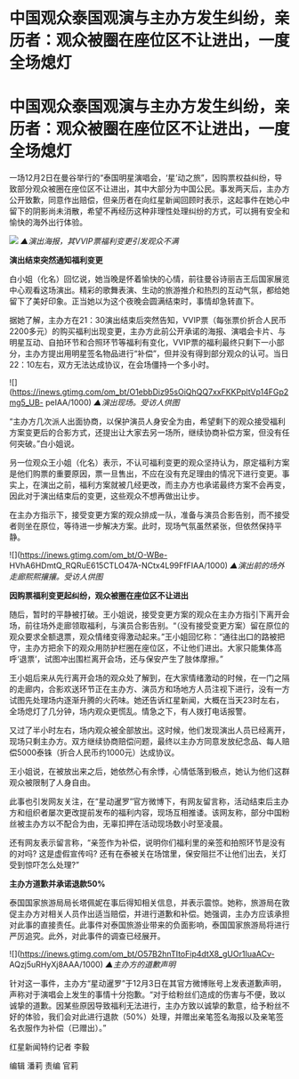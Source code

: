 # 中国观众泰国观演与主办方发生纠纷，亲历者：观众被圈在座位区不让进出，一度全场熄灯

# 中国观众泰国观演与主办方发生纠纷，亲历者：观众被圈在座位区不让进出，一度全场熄灯

一场12月2日在曼谷举行的“泰国明星演唱会，‘星’动之旅”，因购票权益纠纷，导致部分观众被圈在座位区不让进出，其中大部分为中国公民。事发两天后，主办方公开致歉，同意作出赔偿，但亲历者在向红星新闻回顾时表示，这起事件在她心中留下的阴影尚未消散，希望不再经历这种非理性处理纠纷的方式，可以拥有安全和愉快的海外出行体验。

![](https://inews.gtimg.com/om_bt/OlgQ0EOeYvg8Rbc9hSbQkMVBmsliYmu0rzmdJhWecCNpMAA/1000)
_▲演出海报，其VVIP票福利变更引发观众不满_

**演出结束突然通知福利变更**

白小姐（化名）回忆说，她当晚是怀着愉快的心情，前往曼谷诗丽吉王后国家展览中心观看这场演出。精彩的歌舞表演、生动的旅游推介和热烈的互动气氛，都给她留下了美好印象。正当她以为这个夜晚会圆满结束时，事情却急转直下。

据她了解，主办方在21：30演出结束后突然告知，VVIP票（每张票价折合人民币2200多元）的购买福利出现变更，主办方此前公开承诺的海报、演唱会卡片、与明星互动、自拍环节和合照环节等福利有变化，VVIP票的福利最终只剩下一小部分，主办方提出用明星签名物品进行“补偿”，但并没有得到部分观众的认可。当日22：10左右，双方无法达成协议，在会场僵持一个多小时。

![](https://inews.gtimg.com/om_bt/O1ebbDiz95sOiQhQQ7xxFKKPpltVp14FGp2mg5_UB-
peIAA/1000) _▲演出现场。受访人供图_

“主办方几次派人出面协商，以保护演员人身安全为由，希望剩下的观众接受福利方案变更后的合影方式，还提出让大家去另一场所，继续协商补偿方案，但没有任何突破。”白小姐说。

叧一位观众王小姐（化名）表示，不认可福利变更的观众坚持认为，原定福利方案是他们购票的重要原因，票一旦售出，不应在没有充足理由的情况下进行变更。事实上，在演出之前，福利方案就被几经更改，而主办方也承诺最终方案不会再变，因此对于演出结束后的变更，这些观众不想再做出让步。

在主办方指示下，接受变更方案的观众排成一队，准备与演员合影告别，而不接受者则坐在原位，等待进一步解决方案。此时，现场气氛虽然紧张，但依然保持平静。

![](https://inews.gtimg.com/om_bt/O-WBe-
HVhA6HDmtQ_RQRuE615CTLO47A-NCtx4L99FfFIAA/1000) _▲演出前的场外走廊熙熙攘攘。受访人供图_

**因购票福利变更起纠纷，观众被圈在座位区不让进出**

随后，暂时的平静被打破。王小姐说，接受变更方案的观众在主办方指引下离开会场，前往场外走廊领取福利，与演员合影告别。“（没有接受变更方案）留在原位的观众要求全额退票，观众情绪变得激动起来。”王小姐回忆称：“通往出口的路被把守，主办方把余下的观众用防护栏圈在座位区，不让他们进出。大家只能集体高呼‘退票’，试图冲出围栏离开会场，还与保安产生了肢体摩擦。”

王小姐后来从先行离开会场的观众处了解到，在大家情绪激动的时候，在一门之隔的走廊内，合影欢送环节正在主办方、演员方和场地方人员注视下进行，没有一方试图先处理场内逐渐升腾的火药味。她还告诉红星新闻，大概在当天23时左右，全场熄灯了几分钟，场内观众更慌乱。情急之下，有人拨打电话报警。

又过了半小时左右，场内观众被全部放出。这时候，他们发现演出人员已经离开，现场只剩主办方。双方继续协商赔偿问题，最终以主办方同意发放纪念品、每人赔偿5000泰铢（折合人民币约1000元）达成协议。

王小姐说，在被放出来之后，她依然心有余悸，心情低落到极点，她认为他们这群观众被限制了人身自由。

此事也引发网友关注，在“星动暹罗”官方微博下，有网友留言称，活动结束后主办方和组织者屡次更改提前发布的福利内容，现场互相推诿。该网友称，部分中国粉丝被主办方以不配合为由，无辜扣押在活动现场数小时至凌晨。

还有网友表示留言称，“亲签作为补偿，说明你们福利里的亲签和拍照环节是没有的对吗? 这是虚假宣传吗?
还有在泰被关在场馆里，保安阻拦不让他们出去，关灯受到惊吓怎么处理?”

**主办方道歉并承诺退款50%**

泰国国家旅游局局长塔佩妮在事后得知相关信息，并表示震惊。她称，旅游局在敦促主办方对相关人员作出适当赔偿，并进行道歉和补偿。她强调，主办方应该承担对此事的直接责任。此事件对泰国旅游业带来的负面影响，泰国国家旅游局将进行严厉追究。此外，对此事件的调查已经展开。

![](https://inews.gtimg.com/om_bt/O57B2hnTItoFip4dtX8_gUOr1IuaACv-
AQzj5uRHyXj8AAA/1000) _▲主办方的道歉声明_

针对这一事件，主办方“星动暹罗”于12月3日在其官方微博账号上发表道歉声明，声称对于演唱会上发生的事情十分抱歉。“对于给粉丝们造成的伤害与不便，致以诚挚的道歉。因某些原因导致福利无法进行，主办方致以诚挚的歉意，给予粉丝不好的体验，我们会对此进行退款（50%）处理，并赠出亲笔签名海报以及亲笔签名衣服作为补偿（已赠出）。”

红星新闻特约记者 李毅

编辑 潘莉 责编 官莉

